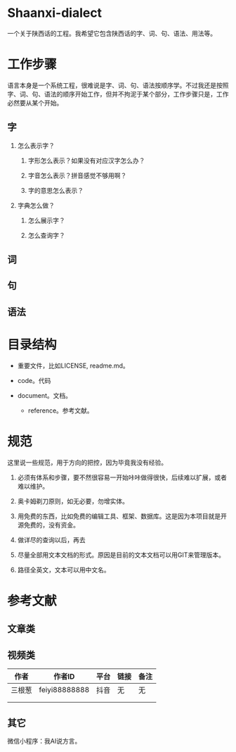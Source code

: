 # Shaanxi-dialect

一个关于陕西话的工程。我希望它包含陕西话的字、词、句、语法、用法等。

# 工作步骤

语言本身是一个系统工程，很难说是字、词、句、语法按顺序学。不过我还是按照字、词、句、语法的顺序开始工作，但并不拘泥于某个部分，工作步骤只是，工作必然要从某个开始。

## 字

1. 怎么表示字？
   
   1. 字形怎么表示？如果没有对应汉字怎么办？
   
   2. 字音怎么表示？拼音感觉不够用啊？
   
   3. 字的意思怎么表示？

2. 字典怎么做？
   
   1. 怎么展示字？
   
   2. 怎么查询字？

## 词

## 句

## 语法

# 目录结构

- 重要文件，比如LICENSE, readme.md。

- code。代码

- document。文档。
  
  - reference。参考文献。

# 规范

这里说一些规范，用于方向的把控，因为毕竟我没有经验。

1. 必须有体系和步骤，要不然很容易一开始咔咔做得很快，后续难以扩展，或者难以维护。

2. 奥卡姆剃刀原则，如无必要，勿增实体。

3. 用免费的东西，比如免费的编辑工具、框架、数据库。这是因为本项目就是开源免费的，没有资金。

4. 做详尽的查询以后，再去

5. 尽量全部用文本文档的形式。原因是目前的文本文档可以用GIT来管理版本。

6. 路径全英文，文本可以用中文名。

# 参考文献

## 文章类

## 视频类

| 作者  | 作者ID          | 平台  | 链接  | 备注  |
| --- | ------------- | --- | --- | --- |
| 三根葱 | feiyi88888888 | 抖音  | 无   | 无   |
|     |               |     |     |     |
|     |               |     |     |     |

## 其它

微信小程序：我AI说方言。

